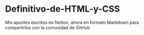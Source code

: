 # Definitivo-de-HTML-y-CSS
Mis apuntes escritos en Notion, ahora en formato Markdown para compartirlos con la comunidad de GitHub
